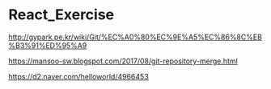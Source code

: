 # React_Exercise

http://gypark.pe.kr/wiki/Git/%EC%A0%80%EC%9E%A5%EC%86%8C%EB%B3%91%ED%95%A9

https://mansoo-sw.blogspot.com/2017/08/git-repository-merge.html

https://d2.naver.com/helloworld/4966453
